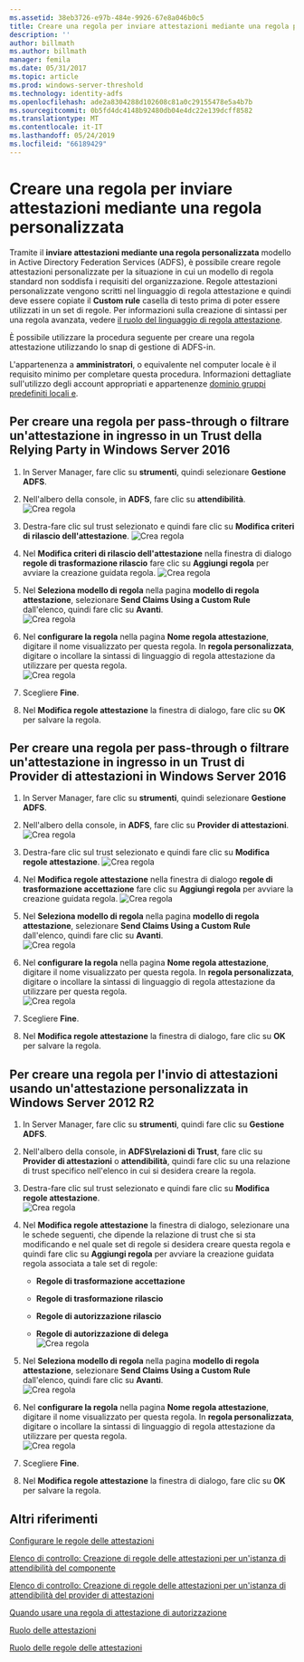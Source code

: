 ```yaml
---
ms.assetid: 38eb3726-e97b-484e-9926-67e8a046b0c5
title: Creare una regola per inviare attestazioni mediante una regola personalizzata
description: ''
author: billmath
ms.author: billmath
manager: femila
ms.date: 05/31/2017
ms.topic: article
ms.prod: windows-server-threshold
ms.technology: identity-adfs
ms.openlocfilehash: ade2a8304288d102608c81a0c29155478e5a4b7b
ms.sourcegitcommit: 0b5fd4dc4148b92480db04e4dc22e139dcff8582
ms.translationtype: MT
ms.contentlocale: it-IT
ms.lasthandoff: 05/24/2019
ms.locfileid: "66189429"
---
```

# <a name="create-a-rule-to-send-claims-using-a-custom-rule"></a>Creare una regola per inviare attestazioni mediante una regola personalizzata


Tramite il **inviare attestazioni mediante una regola personalizzata** modello in Active Directory Federation Services (ADFS), è possibile creare regole attestazioni personalizzate per la situazione in cui un modello di regola standard non soddisfa i requisiti del organizzazione. Regole attestazioni personalizzate vengono scritti nel linguaggio di regola attestazione e quindi deve essere copiate il **Custom rule** casella di testo prima di poter essere utilizzati in un set di regole. Per informazioni sulla creazione di sintassi per una regola avanzata, vedere [il ruolo del linguaggio di regola attestazione](../../ad-fs/technical-reference/The-Role-of-the-Claim-Rule-Language.md).  
  
È possibile utilizzare la procedura seguente per creare una regola attestazione utilizzando lo snap di gestione di ADFS\-in.  
  
L'appartenenza a **amministratori**, o equivalente nel computer locale è il requisito minimo per completare questa procedura.  Informazioni dettagliate sull'utilizzo degli account appropriati e appartenenze [dominio gruppi predefiniti locali e](https://go.microsoft.com/fwlink/?LinkId=83477).



## <a name="to-create-a-rule-to-pass-through-or-filter-an-incoming-claim-on-a-relying-party-trust-in-windows-server-2016"></a>Per creare una regola per pass-through o filtrare un'attestazione in ingresso in un Trust della Relying Party in Windows Server 2016 

1.  In Server Manager, fare clic su **strumenti**, quindi selezionare **Gestione ADFS**.  
  
2.  Nell'albero della console, in **ADFS**, fare clic su **attendibilità**. 
![Crea regola](media/Create-a-Rule-to-Pass-Through-or-Filter-an-Incoming-Claim/claimrule9.PNG)  
  
3.  Destra\-fare clic sul trust selezionato e quindi fare clic su **Modifica criteri di rilascio dell'attestazione**.
![Crea regola](media/Create-a-Rule-to-Pass-Through-or-Filter-an-Incoming-Claim/claimrule10.PNG)   
  
4.  Nel **Modifica criteri di rilascio dell'attestazione** nella finestra di dialogo **regole di trasformazione rilascio** fare clic su **Aggiungi regola** per avviare la creazione guidata regola. 
![Crea regola](media/Create-a-Rule-to-Pass-Through-or-Filter-an-Incoming-Claim/claimrule11.PNG)    

5.  Nel **Seleziona modello di regola** nella pagina **modello di regola attestazione**, selezionare **Send Claims Using a Custom Rule** dall'elenco, quindi fare clic su **Avanti**.  
![Crea regola](media/Create-a-Rule-to-Send-Claims-Using-a-Custom-Rule/custom3.PNG)   
  
6.  Nel **configurare la regola** nella pagina **Nome regola attestazione**, digitare il nome visualizzato per questa regola. In **regola personalizzata**, digitare o incollare la sintassi di linguaggio di regola attestazione da utilizzare per questa regola.  
![Crea regola](media/Create-a-Rule-to-Send-Claims-Using-a-Custom-Rule/custom4.PNG)     

7.  Scegliere **Fine**.  
  
8.  Nel **Modifica regole attestazione** la finestra di dialogo, fare clic su **OK** per salvare la regola.   
  
## <a name="to-create-a-rule-to-pass-through-or-filter-an-incoming-claim-on-a-claims-provider-trust-in-windows-server-2016"></a>Per creare una regola per pass-through o filtrare un'attestazione in ingresso in un Trust di Provider di attestazioni in Windows Server 2016 
  
1.  In Server Manager, fare clic su **strumenti**, quindi selezionare **Gestione ADFS**.  
  
2.  Nell'albero della console, in **ADFS**, fare clic su **Provider di attestazioni**. 
![Crea regola](media/Create-a-Rule-to-Pass-Through-or-Filter-an-Incoming-Claim/claimrule1.PNG)  
  
3.  Destra\-fare clic sul trust selezionato e quindi fare clic su **Modifica regole attestazione**.
![Crea regola](media/Create-a-Rule-to-Pass-Through-or-Filter-an-Incoming-Claim/claimrule2.PNG)   
  
4.  Nel **Modifica regole attestazione** nella finestra di dialogo **regole di trasformazione accettazione** fare clic su **Aggiungi regola** per avviare la creazione guidata regola.
![Crea regola](media/Create-a-Rule-to-Pass-Through-or-Filter-an-Incoming-Claim/claimrule3.PNG)    

5.  Nel **Seleziona modello di regola** nella pagina **modello di regola attestazione**, selezionare **Send Claims Using a Custom Rule** dall'elenco, quindi fare clic su **Avanti**.  
![Crea regola](media/Create-a-Rule-to-Send-Claims-Using-a-Custom-Rule/custom3.PNG)   
  
6.  Nel **configurare la regola** nella pagina **Nome regola attestazione**, digitare il nome visualizzato per questa regola. In **regola personalizzata**, digitare o incollare la sintassi di linguaggio di regola attestazione da utilizzare per questa regola.  
![Crea regola](media/Create-a-Rule-to-Send-Claims-Using-a-Custom-Rule/custom4.PNG)     

7.  Scegliere **Fine**.  
  
8.  Nel **Modifica regole attestazione** la finestra di dialogo, fare clic su **OK** per salvare la regola.   

















   
  
## <a name="to-create-a-rule-to-send-claims-by-using-a-custom-claim-in-windows-server-2012-r2"></a>Per creare una regola per l'invio di attestazioni usando un'attestazione personalizzata in Windows Server 2012 R2 
  
1.  In Server Manager, fare clic su **strumenti**, quindi fare clic su **Gestione ADFS**.  
  
2.  Nell'albero della console, in **ADFS\\relazioni di Trust**, fare clic su **Provider di attestazioni** o **attendibilità**, quindi fare clic su una relazione di trust specifico nell'elenco in cui si desidera creare la regola.  
  
3.  Destra\-fare clic sul trust selezionato e quindi fare clic su **Modifica regole attestazione**.  
![Crea regola](media/Create-a-Rule-to-Pass-Through-or-Filter-an-Incoming-Claim/claimrule6.PNG) 
  
4.  Nel **Modifica regole attestazione** la finestra di dialogo, selezionare una le schede seguenti, che dipende la relazione di trust che si sta modificando e nel quale set di regole si desidera creare questa regola e quindi fare clic su **Aggiungi regola** per avviare la creazione guidata regola associata a tale set di regole:  
  
    -   **Regole di trasformazione accettazione**  
  
    -   **Regole di trasformazione rilascio**  
  
    -   **Regole di autorizzazione rilascio**  
  
    -   **Regole di autorizzazione di delega**  
![Crea regola](media/Create-a-Rule-to-Permit-All-Users/permitall5.PNG)
  
5.  Nel **Seleziona modello di regola** nella pagina **modello di regola attestazione**, selezionare **Send Claims Using a Custom Rule** dall'elenco, quindi fare clic su **Avanti**.  
![Crea regola](media/Create-a-Rule-to-Send-Claims-Using-a-Custom-Rule/custom1.PNG)   
  
6.  Nel **configurare la regola** nella pagina **Nome regola attestazione**, digitare il nome visualizzato per questa regola. In **regola personalizzata**, digitare o incollare la sintassi di linguaggio di regola attestazione da utilizzare per questa regola.  
![Crea regola](media/Create-a-Rule-to-Send-Claims-Using-a-Custom-Rule/custom2.PNG)     

7.  Scegliere **Fine**.  
  
8.  Nel **Modifica regole attestazione** la finestra di dialogo, fare clic su **OK** per salvare la regola.  

## <a name="additional-references"></a>Altri riferimenti 
[Configurare le regole delle attestazioni](Configure-Claim-Rules.md)  
 
[Elenco di controllo: Creazione di regole delle attestazioni per un'istanza di attendibilità del componente](https://technet.microsoft.com/library/ee913578.aspx)  

[Elenco di controllo: Creazione di regole delle attestazioni per un'istanza di attendibilità del provider di attestazioni](https://technet.microsoft.com/library/ee913564.aspx)  
  
[Quando usare una regola di attestazione di autorizzazione](../../ad-fs/technical-reference/When-to-Use-an-Authorization-Claim-Rule.md)  

[Ruolo delle attestazioni](../../ad-fs/technical-reference/The-Role-of-Claims.md)  
  
[Ruolo delle regole delle attestazioni](../../ad-fs/technical-reference/The-Role-of-Claim-Rules.md) 
